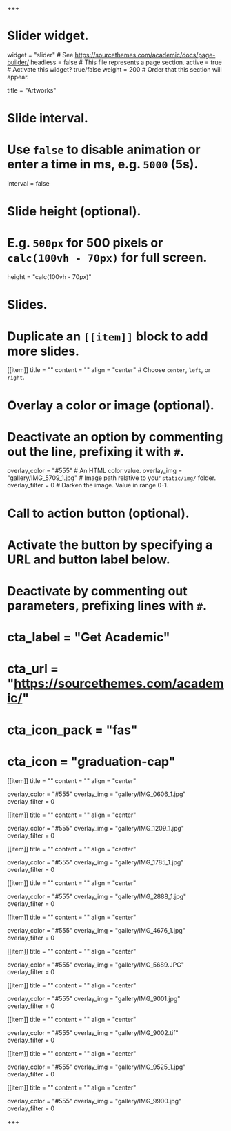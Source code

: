 +++
# Slider widget.
widget = "slider"  # See https://sourcethemes.com/academic/docs/page-builder/
headless = false # This file represents a page section.
active = true  # Activate this widget? true/false
weight = 200 # Order that this section will appear.

title = "Artworks"

# Slide interval.
# Use `false` to disable animation or enter a time in ms, e.g. `5000` (5s).
interval = false

# Slide height (optional).
# E.g. `500px` for 500 pixels or `calc(100vh - 70px)` for full screen.
height = "calc(100vh - 70px)"

# Slides.
# Duplicate an `[[item]]` block to add more slides.
[[item]]
  title = ""
  content = ""
  align = "center"  # Choose `center`, `left`, or `right`.

  # Overlay a color or image (optional).
  #   Deactivate an option by commenting out the line, prefixing it with `#`.
  overlay_color = "#555"  # An HTML color value.
  overlay_img = "gallery/IMG_5709_1.jpg"  # Image path relative to your `static/img/` folder.
  overlay_filter = 0  # Darken the image. Value in range 0-1.

  # Call to action button (optional).
  #   Activate the button by specifying a URL and button label below.
  #   Deactivate by commenting out parameters, prefixing lines with `#`.
  # cta_label = "Get Academic"
  # cta_url = "https://sourcethemes.com/academic/"
  # cta_icon_pack = "fas"
  # cta_icon = "graduation-cap"


[[item]]
  title = ""
  content = ""
  align = "center" 

  overlay_color = "#555" 
  overlay_img = "gallery/IMG_0606_1.jpg"  
  overlay_filter = 0  

[[item]]
  title = ""
  content = ""
  align = "center" 

  overlay_color = "#555" 
  overlay_img = "gallery/IMG_1209_1.jpg"  
  overlay_filter = 0  

[[item]]
  title = ""
  content = ""
  align = "center" 

  overlay_color = "#555" 
  overlay_img = "gallery/IMG_1785_1.jpg"  
  overlay_filter = 0  

[[item]]
  title = ""
  content = ""
  align = "center" 

  overlay_color = "#555" 
  overlay_img = "gallery/IMG_2888_1.jpg"  
  overlay_filter = 0  

[[item]]
  title = ""
  content = ""
  align = "center" 

  overlay_color = "#555" 
  overlay_img = "gallery/IMG_4676_1.jpg"  
  overlay_filter = 0  

[[item]]
  title = ""
  content = ""
  align = "center" 

  overlay_color = "#555" 
  overlay_img = "gallery/IMG_5689.JPG"  
  overlay_filter = 0  

[[item]]
  title = ""
  content = ""
  align = "center" 

  overlay_color = "#555" 
  overlay_img = "gallery/IMG_9001.jpg"  
  overlay_filter = 0  

[[item]]
  title = ""
  content = ""
  align = "center" 

  overlay_color = "#555" 
  overlay_img = "gallery/IMG_9002.tif"  
  overlay_filter = 0  

[[item]]
  title = ""
  content = ""
  align = "center" 

  overlay_color = "#555" 
  overlay_img = "gallery/IMG_9525_1.jpg"  
  overlay_filter = 0  

[[item]]
  title = ""
  content = ""
  align = "center" 

  overlay_color = "#555" 
  overlay_img = "gallery/IMG_9900.jpg"  
  overlay_filter = 0  

+++

